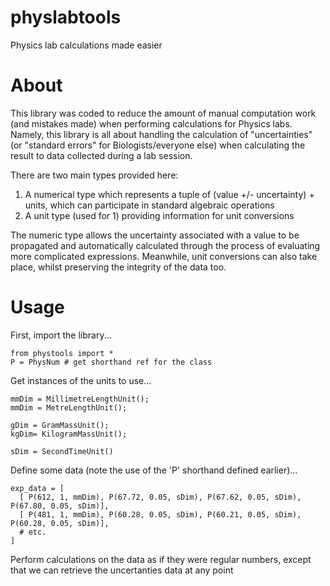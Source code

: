 physlabtools
============
Physics lab calculations made easier

# About

This library was coded to reduce the amount of manual computation work (and mistakes made) when performing calculations for Physics labs. Namely, this library is all about handling the calculation of "uncertainties" (or "standard errors" for Biologists/everyone else) when calculating the result to data collected during a lab session.

There are two main types provided here: 
 1. A numerical type which represents a tuple of (value +/- uncertainty) + units, which can participate in standard algebraic operations 
 2. A unit type (used for 1) providing information for unit conversions

The numeric type allows the uncertainty associated with a value to be propagated and automatically calculated through the process of evaluating more complicated expressions. Meanwhile, unit conversions can also take place, whilst preserving the integrity of the data too.

# Usage

First, import the library... 
```
from phystools import *
P = PhysNum # get shorthand ref for the class
```

Get instances of the units to use...
```
mmDim = MillimetreLengthUnit(); 
mmDim = MetreLengthUnit();

gDim = GramMassUnit();
kgDim= KilogramMassUnit();

sDim = SecondTimeUnit() 
```

Define some data (note the use of the 'P' shorthand defined earlier)... 
```
exp_data = [
  [ P(612, 1, mmDim), P(67.72, 0.05, sDim), P(67.62, 0.05, sDim), P(67.80, 0.05, sDim)], 
  [ P(481, 1, mmDim), P(60.28, 0.05, sDim), P(60.21, 0.05, sDim), P(60.28, 0.05, sDim)], 
  # etc. 
]
```

Perform calculations on the data as if they were regular numbers, except that we can retrieve the uncertanties data at any point

